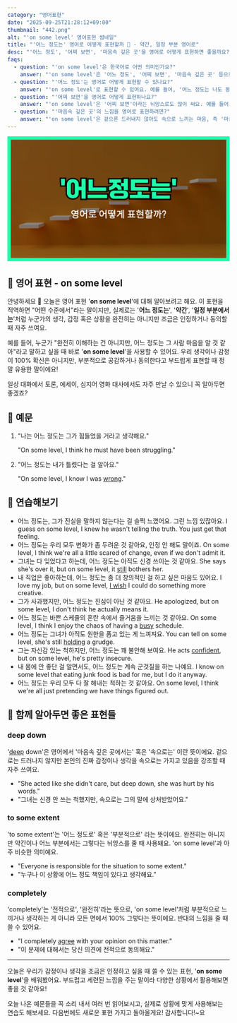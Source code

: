 ```yaml
---
category: "영어표현"
date: "2025-09-25T21:28:12+09:00"
thumbnail: "442.png"
alt: "'on some level' 영어표현 썸네일"
title: "'어느 정도는' 영어로 어떻게 표현할까 🤔 - 약간, 일정 부분 영어로"
desc: "'어느 정도', '어찌 보면', '마음속 깊은 곳'을 영어로 어떻게 표현하면 좋을까요? '어느 정도는 나도 동의해.', '어찌 보면 나한테도 책임이 있어.' 등을 영어로 표현하는 법을 배워봅시다. 다양한 예문을 통해서 연습하고 본인의 표현으로 만들어 보세요."
faqs: 
  - question: "'on some level'은 한국어로 어떤 의미인가요?"
    answer: "'on some level'은 '어느 정도', '어찌 보면', '마음속 깊은 곳' 등으로 해석돼요. 겉으로는 명확하지 않지만 내심 그런 생각이나 감정이 있을 때 써요."
  - question: "'어느 정도'는 영어로 어떻게 표현할 수 있나요?"
    answer: "'on some level'로 표현할 수 있어요. 예를 들어, '어느 정도는 나도 동의해.'는 'On some level, I agree with you.'라고 해요."
  - question: "'어찌 보면'을 영어로 어떻게 표현하나요?"
    answer: "'on some level'은 '어찌 보면'이라는 뉘앙스로도 많이 써요. 예를 들어, '어찌 보면 나한테도 책임이 있어.'는 'On some level, I'm also responsible.'이라고 표현해요."
  - question: "'마음속 깊은 곳'의 느낌을 영어로 표현하려면?"
    answer: "'on some level'은 겉으론 드러내지 않아도 속으로 느끼는 마음, 즉 '마음속 깊은 곳'이라는 느낌도 줘요. 예를 들어, '마음속 깊은 곳에서는 아직도 그리워해.'는 'On some level, I still miss them.'처럼 표현해요."
---
```


!['on some level' 영어표현](./442.png)

## 🌟 영어 표현 - on some level

안녕하세요 👋 오늘은 영어 표현 '**on some level**'에 대해 알아보려고 해요. 이 표현을 직역하면 "어떤 수준에서"라는 말이지만, 실제로는 '**어느 정도는**', '**약간**', '**일정 부분에서는**'처럼 누군가의 생각, 감정 혹은 상황을 완전히는 아니지만 조금은 인정하거나 동의할 때 자주 쓰여요.

예를 들어, 누군가 "완전히 이해하는 건 아니지만, 어느 정도는 그 사람 마음을 알 것 같아"라고 말하고 싶을 때 바로 '**on some level**'을 사용할 수 있어요. 우리 생각이나 감정이 100% 확신은 아니지만, 부분적으로 공감하거나 동의한다고 부드럽게 표현할 때 정말 유용한 말이에요!

일상 대화에서 토론, 에세이, 심지어 영화 대사에서도 자주 만날 수 있으니 꼭 알아두면 좋겠죠?

## 📖 예문

1. "나는 어느 정도는 그가 힘들었을 거라고 생각해요."

   "On some level, I think he must have been struggling."

2. "어느 정도는 내가 틀렸다는 걸 알아요."

   "On some level, I know I was [wrong](/blog/in-english/316.wrong/)."



## 💬 연습해보기

<ul data-interactive-list>

  <li data-interactive-item>
    <span data-toggler>어느 정도는, 그가 진실을 말하지 않는다는 걸 슬쩍 느꼈어요. 그런 느낌 있잖아요.</span>
    <span data-answer>I guess on some level, I knew he wasn't telling the truth. You just get that feeling.</span>
  </li>

  <li data-interactive-item>
    <span data-toggler>어느 정도는 우리 모두 변화가 좀 두려운 것 같아요, 인정 안 해도 말이죠.</span>
    <span data-answer>On some level, I think we're all a little scared of change, even if we don't admit it.</span>
  </li>

  <li data-interactive-item>
    <span data-toggler>그녀는 다 잊었다고 하는데, 어느 정도는 아직도 신경 쓰이는 것 같아요.</span>
    <span data-answer>She says she's over it, but on some level, it <a href="/blog/in-english/254.still/">still</a> bothers her.</span>
  </li>

  <li data-interactive-item>
    <span data-toggler>내 직업은 좋아하는데, 어느 정도는 좀 더 창의적인 걸 하고 싶은 마음도 있어요.</span>
    <span data-answer>I love my job, but on some level, <a href="/blog/in-english/118.i-wish/">I wish</a> I could do something more creative.</span>
  </li>

  <li data-interactive-item>
    <span data-toggler>그가 사과했지만, 어느 정도는 진심이 아닌 것 같아요.</span>
    <span data-answer>He apologized, but on some level, I don't think he actually means it.</span>
  </li>

  <li data-interactive-item>
    <span data-toggler>어느 정도는 바쁜 스케줄의 혼란 속에서 즐거움을 느끼는 것 같아요.</span>
    <span data-answer>On some level, I think I enjoy the chaos of having a <a href="/blog/in-english/372.busy/">busy</a> schedule.</span>
  </li>

  <li data-interactive-item>
    <span data-toggler>어느 정도는 그녀가 아직도 원한을 품고 있는 게 느껴져요.</span>
    <span data-answer>You can tell on some level, she's still <a href="/blog/in-english/388.hold/">holding</a> a grudge.</span>
  </li>

  <li data-interactive-item>
    <span data-toggler>그는 자신감 있는 척하지만, 어느 정도는 꽤 불안해 보여요.</span>
    <span data-answer>He acts <a href="/blog/in-english/420.confident/">confident</a>, but on some level, he's pretty insecure.</span>
  </li>

  <li data-interactive-item>
    <span data-toggler>내 몸에 안 좋단 걸 알면서도, 어느 정도는 계속 군것질을 하는 나예요.</span>
    <span data-answer>I know on some level that eating junk food is bad for me, but I do it anyway.</span>
  </li>

  <li data-interactive-item>
    <span data-toggler>어느 정도는 우리 모두 다 잘 해내는 척하는 것 같아요.</span>
    <span data-answer>On some level, I think we're all just pretending we have things figured out.</span>
  </li>

</ul>

## 🤝 함께 알아두면 좋은 표현들

### deep down

'[deep](/blog/in-english/428.deep/) down'은 영어에서 '마음속 깊은 곳에서는' 혹은 '속으로는' 이란 뜻이에요. 겉으로는 드러나지 않지만 본인의 진짜 감정이나 생각을 속으로는 가지고 있음을 강조할 때 자주 쓰여요.

- "She acted like she didn't care, but deep down, she was hurt by his words."
- "그녀는 신경 안 쓰는 척했지만, 속으로는 그의 말에 상처받았어요."

### to some extent

'to some extent'는 '어느 정도로' 혹은 '부분적으로' 라는 뜻이에요. 완전히는 아니지만 약간이나 어느 부분에서는 그렇다는 뉘앙스를 줄 때 사용돼요. 'on some level'과 아주 비슷한 의미예요.

- "Everyone is responsible for the situation to some extent."
- "누구나 이 상황에 어느 정도 책임이 있다고 생각해요."

### completely

'completely'는 '전적으로', '완전히'라는 뜻으로, 'on some level'처럼 부분적으로 느끼거나 생각하는 게 아니라 모든 면에서 100% 그렇다는 뜻이에요. 반대의 느낌을 줄 때 쓸 수 있어요.

- "I completely [agree](/blog/in-english/342.agree/) with your opinion on this matter."
- "이 문제에 대해서는 당신 의견에 전적으로 동의해요."

---

오늘은 우리가 감정이나 생각을 조금은 인정하고 싶을 때 쓸 수 있는 표현, '**on some level**'을 배워봤어요. 부드럽고 세련된 느낌을 주는 말이라 다양한 상황에서 활용해보면 좋을 것 같아요!

오늘 나온 예문들을 꼭 소리 내서 여러 번 읽어보시고, 실제로 상황에 맞게 사용해보는 연습도 해보세요. 다음번에도 새로운 표현 가지고 돌아올게요! 감사합니다!~요

